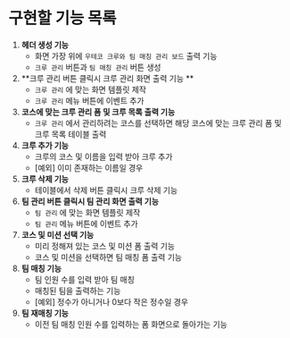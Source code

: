 # 구현할 기능 목록

1. **헤더 생성 기능**
   * 화면 가장 위에 `우테코 크루와 팀 매칭 관리 보드` 출력 기능
   * `크루 관리` 버튼과 `팀 매칭 관리` 버튼 생성
2. **크루 관리 버튼 클릭시 크루 관리 화면 출력 기능 **
   * `크루 관리` 에 맞는 화면 템플릿 제작
   * `크루 관리` 메뉴 버튼에 이벤트 추가
3. **코스에 맞는 크루 관리 폼 및 크루 목록 출력 기능**
   * `크루 관리` 에서 관리하려는 코스를 선택하면 해당 코스에 맞는 크루 관리 폼 및 크루 목록 테이블 출력
4. **크루 추가 기능**
   * 크루의 코스 및 이름을 입력 받아 크루 추가
   * [예외] 이미 존재하는 이름일 경우
5. **크루 삭제 기능**
   * 테이블에서 삭제 버튼 클릭시 크루 삭제 기능
6. **팀 관리 버튼 클릭시 팀 관리 화면 출력 기능**
   * `팀 관리` 에 맞는 화면 템플릿 제작
   * `팀 관리` 메뉴 버튼에 이벤트 추가
7. **코스 및 미션 선택 기능**
   * 미리 정해져 있는 코스 및 미션 폼 출력 기능
   * 코스 및 미션을 선택하면 팀 매칭 폼 출력 기능
8. **팀 매칭 기능**
   * 팀 인원 수를 입력 받아 팀 매칭
   * 매칭된 팀을 출력하는 기능
   * [예외] 정수가 아니거나 0보다 작은 정수일 경우
9. **팀 재매칭 기능**
   * 이전 팀 매칭 인원 수를 입력하는 폼 화면으로 돌아가는 기능